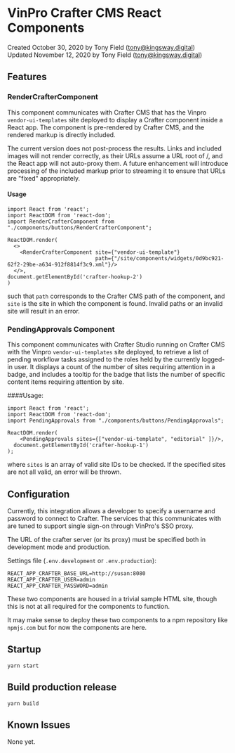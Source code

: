 # VinPro Crafter CMS React Components

Created October 30, 2020 by Tony Field (tony@kingsway.digital)  
Updated November 12, 2020 by Tony Field (tony@kingsway.digital)

## Features
### RenderCrafterComponent

This component communicates with Crafter CMS that has the Vinpro `vendor-ui-templates` site deployed to display a
Crafter component inside a React app.  The component is pre-rendered
by Crafter CMS, and the rendered markup is directly included.

The current version does not post-process the results.  Links and included
images will not render correctly, as their URLs assume a URL root of /, 
and the React app will not auto-proxy them.  A future enhancement
will introduce processing of the included markup prior to streaming it to
ensure that URLs are "fixed" appropriately.

#### Usage
```
import React from 'react';
import ReactDOM from 'react-dom';
import RenderCrafterComponent from "./components/buttons/RenderCrafterComponent";

ReactDOM.render(
  <>
    <RenderCrafterComponent site={"vendor-ui-template"}
                            path={"/site/components/widgets/0d9bc921-62f2-29be-a634-912f8814f3c9.xml"}/>
  </>,
document.getElementById('crafter-hookup-2')
)
```

such that `path` corresponds to the Crafter CMS path of the component, and `site` is the site in which the component
is found.  Invalid paths or an invalid site will result in an error.

### PendingApprovals Component

This component communicates with Crafter Studio running on Crafter CMS with the 
Vinpro `vendor-ui-templates` site deployed, to retrieve a list of
pending workflow tasks assigned to the roles held by the currently
logged-in user.  It displays a count of the number of sites
requiring attention in a badge, and includes a tooltip for the
badge that lists the number of specific content items requiring
attention by site.

####Usage:

```
import React from 'react';
import ReactDOM from 'react-dom';
import PendingApprovals from "./components/buttons/PendingApprovals";

ReactDOM.render(
    <PendingApprovals sites={["vendor-ui-template", "editorial" ]}/>,
  document.getElementById('crafter-hookup-1')
);
```

where `sites` is an array of valid site IDs to be checked.  If the
specified sites are not all valid, an error will be thrown.

## Configuration

Currently, this integration allows a developer to specify a username and password
to connect to Crafter.  The services that this communicates with
are tuned to support single sign-on through VinPro's SSO proxy.

The URL of the crafter server (or its proxy) must be specified both 
in development mode and production.

Settings file (`.env.development` or `.env.production`):

```
REACT_APP_CRAFTER_BASE_URL=http://susan:8080
REACT_APP_CRAFTER_USER=admin
REACT_APP_CRAFTER_PASSWORD=admin
```

These two components are housed in a trivial sample HTML site,
though this is not at all required for the components
to function.

It may make sense to deploy these two components to a npm repository
like `npmjs.com` but for now the components are here.

## Startup
`yarn start`

## Build production release
`yarn build`

## Known Issues
None yet.